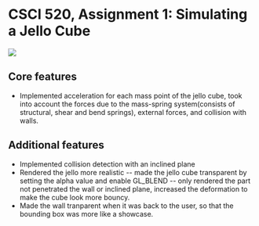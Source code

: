 # CSCI 520, Assignment 1: Simulating a Jello Cube

![](https://github.com/Jiaqi-Zuo/CSCI520---Jello-Cube-Simulation/blob/b0eefc1de173d42791dcd28ac2b7be84dd9e8512/animation/jello.gif)

## Core features
- Implemented acceleration for each mass point of the jello cube, took into account the forces due to the mass-spring system(consists of structural, shear and bend springs), external forces, and collision with walls.

## Additional features
- Implemented collision detection with an inclined plane
- Rendered the jello more realistic
	-- made the jello cube transparent by setting the alpha value and enable GL_BLEND
	-- only rendered the part not penetrated the wall or inclined plane, increased the deformation to make the cube look more bouncy. 
- Made the wall tranparent when it was back to the user, so that the bounding box was more like a showcase.
